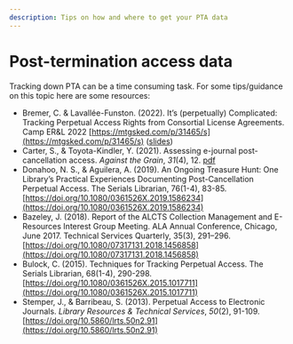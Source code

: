 ```yaml
---
description: Tips on how and where to get your PTA data
---
```


# Post-termination access data

Tracking down PTA can be a time consuming task. For some tips/guidance on this topic here are some resources:

* Bremer, C. & Lavallée-Funston. (2022). It’s (perpetually) Complicated: Tracking Perpetual Access Rights from Consortial License Agreements. Camp ER\&L 2022 [https://mtgsked.com/p/31465/s](https://mtgsked.com/p/31465/s) ([slides](https://www.crkn-rcdr.ca/sites/crkn/files/2022-04/ER%26L2022\_KBESC\_PATrackingProject\_2022-03-10\_sharing\_0.pptx))
* Carter, S., & Toyota-Kindler, Y. (2021). Assessing e-journal post-cancellation access. _Against the Grain_, _31_(4), 12. [pdf](https://docs.lib.purdue.edu/cgi/viewcontent.cgi?article=8412\&context=atg)
* Donahoo, N. S., & Aguilera, A. (2019). An Ongoing Treasure Hunt: One Library’s Practical Experiences Documenting Post-Cancellation Perpetual Access. The Serials Librarian, 76(1-4), 83-85. [https://doi.org/10.1080/0361526X.2019.1586234](https://doi.org/10.1080/0361526X.2019.1586234)
* Bazeley, J. (2018). Report of the ALCTS Collection Management and E-Resources Interest Group Meeting. ALA Annual Conference, Chicago, June 2017. Technical Services Quarterly, 35(3), 291–296. [https://doi.org/10.1080/07317131.2018.1456858](https://doi.org/10.1080/07317131.2018.1456858)
* Bulock, C. (2015). Techniques for Tracking Perpetual Access. The Serials Librarian, 68(1-4), 290-298. [https://doi.org/10.1080/0361526X.2015.1017711](https://doi.org/10.1080/0361526X.2015.1017711)
* Stemper, J., & Barribeau, S. (2013). Perpetual Access to Electronic Journals. _Library Resources & Technical Services_, _50_(2), 91-109. [https://doi.org/10.5860/lrts.50n2.91](https://doi.org/10.5860/lrts.50n2.91)
